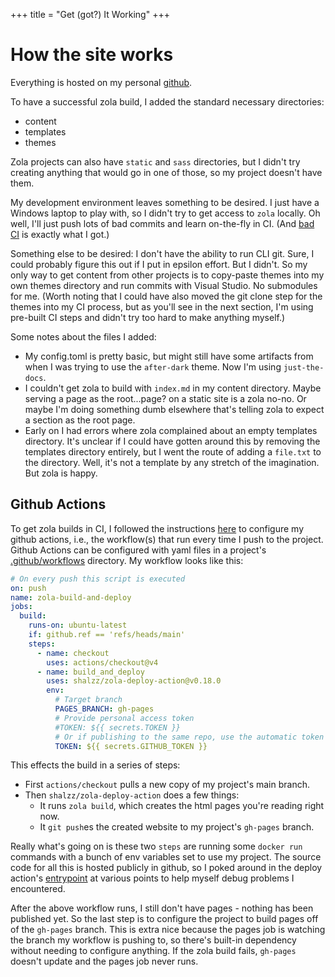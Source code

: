 +++
title = "Get (got?) It Working"
+++

# How the site works

Everything is hosted on my personal
[github](https://github.com/soutjt14/soutjt14.github.io).

To have a successful zola build, I added the standard necessary directories:
- content
- templates
- themes

Zola projects can also have `static` and `sass` directories, but I didn't try
creating anything that would go in one of those, so my project doesn't have
them.

My development environment leaves something to be desired. I just have a
Windows laptop to play with, so I didn't try to get access to `zola` locally.
Oh well, I'll just push lots of bad commits and learn on-the-fly in CI. (And
[bad CI](https://github.com/soutjt14/soutjt14.github.io/commits/main/) is
exactly what I got.)

Something else to be desired: I don't have the ability to run CLI git. Sure, I
could probably figure this out if I put in epsilon effort. But I didn't. So my
only way to get content from other projects is to copy-paste themes into my own
themes directory and run commits with Visual Studio. No submodules for me.
(Worth noting that I could have also moved the git clone step for the themes
into my CI process, but as you'll see in the next section, I'm using pre-built
CI steps and didn't try too hard to make anything myself.)

Some notes about the files I added:
- My config.toml is pretty basic, but might still have some artifacts from when
I was trying to use the `after-dark` theme. Now I'm using `just-the-docs`.
- I couldn't get zola to build with `index.md` in my content directory. Maybe
serving a page as the root...page? on a static site is a zola no-no. Or maybe
I'm doing something dumb elsewhere that's telling zola to expect a section as
the root page.
- Early on I had errors where zola complained about an empty templates
directory. It's unclear if I could have gotten around this by removing the
templates directory entirely, but I went the route of adding a `file.txt` to
the directory. Well, it's not a template by any stretch of the imagination. But
zola is happy.

## Github Actions

To get zola builds in CI, I followed the instructions
[here](https://www.getzola.org/documentation/deployment/github-pages/) to
configure my github actions, i.e., the workflow(s) that run every time I push
to the project. Github Actions can be configured with yaml files in a project's
[.github/workflows](https://github.com/soutjt14/soutjt14.github.io/tree/main/.github/workflows)
directory. My workflow looks like this:

```yaml
# On every push this script is executed
on: push
name: zola-build-and-deploy
jobs:
  build:
    runs-on: ubuntu-latest
    if: github.ref == 'refs/heads/main'
    steps:
      - name: checkout
        uses: actions/checkout@v4
      - name: build_and_deploy
        uses: shalzz/zola-deploy-action@v0.18.0
        env:
          # Target branch
          PAGES_BRANCH: gh-pages
          # Provide personal access token
          #TOKEN: ${{ secrets.TOKEN }}
          # Or if publishing to the same repo, use the automatic token
          TOKEN: ${{ secrets.GITHUB_TOKEN }}
```

This effects the build in a series of steps:
- First `actions/checkout` pulls a new copy of my project's main branch.
- Then `shalzz/zola-deploy-action` does a few things:
  - It runs `zola build`, which creates the html pages you're reading right now.
  - It `git push`es the created website to my project's `gh-pages` branch.

Really what's going on is these two `steps` are running some `docker run`
commands with a bunch of env variables set to use my project. The source code
for all this is hosted publicly in github, so I poked around in the deploy action's
[entrypoint](https://github.com/shalzz/zola-deploy-action/blob/master/entrypoint.sh)
at various points to help myself debug problems I encountered.

After the above workflow runs, I still don't have pages - nothing has been
published yet. So the last step is to configure the project to build pages off
of the `gh-pages` branch. This is extra nice because the pages job is watching
the branch my workflow is pushing to, so there's built-in dependency without
needing to configure anything. If the zola build fails, `gh-pages` doesn't
update and the pages job never runs.